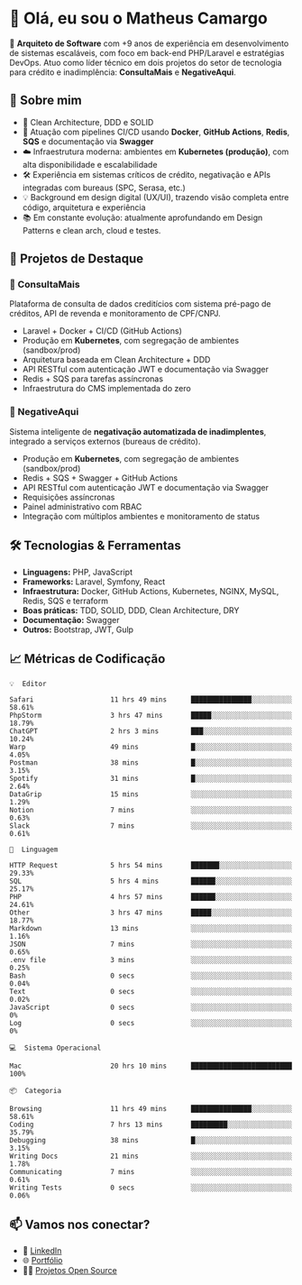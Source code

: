 # 👋 Olá, eu sou o Matheus Camargo

🎯 **Arquiteto de Software** com +9 anos de experiência em desenvolvimento de sistemas escaláveis, com foco em back-end PHP/Laravel e estratégias DevOps. Atuo como líder técnico em dois projetos do setor de tecnologia para crédito e inadimplência: **ConsultaMais** e **NegativeAqui**.

## 🧠 Sobre mim

- 🚀 Clean Architecture, DDD e SOLID
- 🔁 Atuação com pipelines CI/CD usando **Docker**, **GitHub Actions**, **Redis**, **SQS** e documentação via **Swagger**
- ☁️ Infraestrutura moderna: ambientes em **Kubernetes (produção)**, com alta disponibilidade e escalabilidade
- 🛠️ Experiência em sistemas críticos de crédito, negativação e APIs integradas com bureaus (SPC, Serasa, etc.)
- 💡 Background em design digital (UX/UI), trazendo visão completa entre código, arquitetura e experiência
- 📚 Em constante evolução: atualmente aprofundando em Design Patterns e clean arch, cloud e testes.

## 🚧 Projetos de Destaque

### 🔹 ConsultaMais
Plataforma de consulta de dados creditícios com sistema pré-pago de créditos, API de revenda e monitoramento de CPF/CNPJ.

- Laravel + Docker + CI/CD (GitHub Actions)
- Produção em **Kubernetes**, com segregação de ambientes (sandbox/prod)
- Arquitetura baseada em Clean Architecture + DDD
- API RESTful com autenticação JWT e documentação via Swagger
- Redis + SQS para tarefas assíncronas
- Infraestrutura do CMS implementada do zero

### 🔹 NegativeAqui
Sistema inteligente de **negativação automatizada de inadimplentes**, integrado a serviços externos (bureaus de crédito).

- Produção em **Kubernetes**, com segregação de ambientes (sandbox/prod)
- Redis + SQS + Swagger + GitHub Actions
- API RESTful com autenticação JWT e documentação via Swagger
- Requisições assíncronas
- Painel administrativo com RBAC
- Integração com múltiplos ambientes e monitoramento de status

## 🛠️ Tecnologias & Ferramentas

- **Linguagens:** PHP, JavaScript
- **Frameworks:** Laravel, Symfony, React
- **Infraestrutura:** Docker, GitHub Actions, Kubernetes, NGINX, MySQL, Redis, SQS e terraform
- **Boas práticas:** TDD, SOLID, DDD, Clean Architecture, DRY
- **Documentação:** Swagger
- **Outros:** Bootstrap, JWT, Gulp

## 📈 Métricas de Codificação

```text
💡  Editor

Safari                   11 hrs 49 mins      ███████████████░░░░░░░░░░     58.61%
PhpStorm                 3 hrs 47 mins       █████░░░░░░░░░░░░░░░░░░░░     18.79%
ChatGPT                  2 hrs 3 mins        ███░░░░░░░░░░░░░░░░░░░░░░     10.24%
Warp                     49 mins             █░░░░░░░░░░░░░░░░░░░░░░░░      4.05%
Postman                  38 mins             █░░░░░░░░░░░░░░░░░░░░░░░░      3.15%
Spotify                  31 mins             █░░░░░░░░░░░░░░░░░░░░░░░░      2.64%
DataGrip                 15 mins             ░░░░░░░░░░░░░░░░░░░░░░░░░      1.29%
Notion                   7 mins              ░░░░░░░░░░░░░░░░░░░░░░░░░      0.63%
Slack                    7 mins              ░░░░░░░░░░░░░░░░░░░░░░░░░      0.61%
```
```text
💬  Linguagem

HTTP Request             5 hrs 54 mins       ███████░░░░░░░░░░░░░░░░░░     29.33%
SQL                      5 hrs 4 mins        ██████░░░░░░░░░░░░░░░░░░░     25.17%
PHP                      4 hrs 57 mins       ██████░░░░░░░░░░░░░░░░░░░     24.61%
Other                    3 hrs 47 mins       █████░░░░░░░░░░░░░░░░░░░░     18.77%
Markdown                 13 mins             ░░░░░░░░░░░░░░░░░░░░░░░░░      1.16%
JSON                     7 mins              ░░░░░░░░░░░░░░░░░░░░░░░░░      0.65%
.env file                3 mins              ░░░░░░░░░░░░░░░░░░░░░░░░░      0.25%
Bash                     0 secs              ░░░░░░░░░░░░░░░░░░░░░░░░░      0.04%
Text                     0 secs              ░░░░░░░░░░░░░░░░░░░░░░░░░      0.02%
JavaScript               0 secs              ░░░░░░░░░░░░░░░░░░░░░░░░░         0%
Log                      0 secs              ░░░░░░░░░░░░░░░░░░░░░░░░░         0%
```
```text
💻  Sistema Operacional

Mac                      20 hrs 10 mins      █████████████████████████       100%
```
```text
📦  Categoria

Browsing                 11 hrs 49 mins      ███████████████░░░░░░░░░░     58.61%
Coding                   7 hrs 13 mins       █████████░░░░░░░░░░░░░░░░     35.79%
Debugging                38 mins             █░░░░░░░░░░░░░░░░░░░░░░░░      3.15%
Writing Docs             21 mins             ░░░░░░░░░░░░░░░░░░░░░░░░░      1.78%
Communicating            7 mins              ░░░░░░░░░░░░░░░░░░░░░░░░░      0.61%
Writing Tests            0 secs              ░░░░░░░░░░░░░░░░░░░░░░░░░      0.06%
```

## 📫 Vamos nos conectar?

- 💼 [LinkedIn](https://www.linkedin.com/in/matheuscamargoxavier)
- 🌐 [Portfólio](https://matheuscamargo.co)
- 🧑‍💻 [Projetos Open Source](https://github.com/bymatheus)

